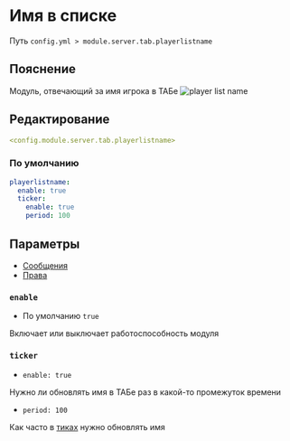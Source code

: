 # Имя в списке
Путь `config.yml > module.server.tab.playerlistname`

## Пояснение
Модуль, отвечающий за имя игрока в ТАБе
![player list name](/playerlistname.png)

## Редактирование
```yaml
<config.module.server.tab.playerlistname>
```

### По умолчанию
```yaml
playerlistname:
  enable: true
  ticker:
    enable: true
    period: 100
```

## Параметры

- [Сообщения](/ru/messages/ru_ru/module/server/tab/playerlistname/)
- [Права](/ru/permissions/module/server/tab/playerlistname/)

### `enable`
- По умолчанию `true`

Включает или выключает работоспособность модуля

### `ticker`
- `enable: true`

Нужно ли обновлять имя в ТАБе раз в какой-то промежуток времени

- `period: 100`

Как часто в [тиках](https://ru.minecraft.wiki/w/%D0%A2%D0%B0%D0%BA%D1%82) нужно обновлять имя